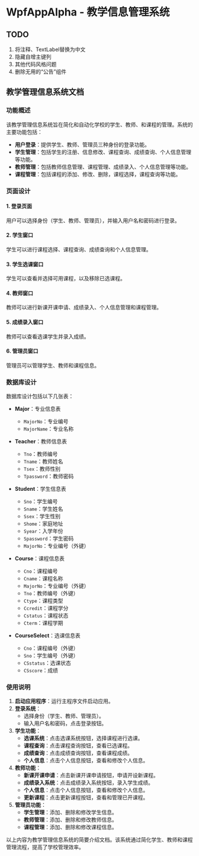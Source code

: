 # WpfAppAlpha - 教学信息管理系统

## TODO

1. 将注释、TextLabel替换为中文
2. 隐藏自增主键列
3. 其他代码风格问题
4. 删除无用的“公告”组件

## 教学管理信息系统文档



### 功能概述

该教学管理信息系统旨在简化和自动化学校的学生、教师、和课程的管理。系统的主要功能包括：

- **用户登录**：提供学生、教师、管理员三种身份的登录功能。
- **学生管理**：包括学生的注册、信息修改、课程查询、成绩查询、个人信息管理等功能。
- **教师管理**：包括教师信息管理、课程管理、成绩录入、个人信息管理等功能。
- **课程管理**：包括课程的添加、修改、删除，课程选择，课程查询等功能。

### 页面设计

#### 1. 登录页面

用户可以选择身份（学生、教师、管理员），并输入用户名和密码进行登录。

#### 2. 学生窗口

学生可以进行课程选择、课程查询、成绩查询和个人信息管理。

#### 3. 学生选课窗口

学生可以查看并选择可用课程，以及移除已选课程。

#### 4. 教师窗口

教师可以进行新课开课申请、成绩录入、个人信息管理和课程管理。

#### 5. 成绩录入窗口

教师可以查看选课学生并录入成绩。

#### 6. 管理员窗口

管理员可以管理学生、教师和课程信息。

### 数据库设计

数据库设计包括以下几张表：

- **Major**：专业信息表
    - `MajorNo`：专业编号
    - `MajorName`：专业名称

- **Teacher**：教师信息表
    - `Tno`：教师编号
    - `Tname`：教师姓名
    - `Tsex`：教师性别
    - `Tpassword`：教师密码

- **Student**：学生信息表
    - `Sno`：学生编号
    - `Sname`：学生姓名
    - `Ssex`：学生性别
    - `Shome`：家庭地址
    - `Syear`：入学年份
    - `Spassword`：学生密码
    - `MajorNo`：专业编号（外键）

- **Course**：课程信息表
    - `Cno`：课程编号
    - `Cname`：课程名称
    - `MajorNo`：专业编号（外键）
    - `Tno`：教师编号（外键）
    - `Ctype`：课程类型
    - `Ccredit`：课程学分
    - `Cstatus`：课程状态
    - `Cterm`：课程学期

- **CourseSelect**：选课信息表
    - `Cno`：课程编号（外键）
    - `Sno`：学生编号（外键）
    - `CSstatus`：选课状态
    - `CSscore`：成绩

### 使用说明

1. **启动应用程序**：运行主程序文件启动应用。
2. **登录系统**：
    - 选择身份（学生、教师、管理员）。
    - 输入用户名和密码，点击登录按钮。
3. **学生功能**：
    - **选课系统**：点击选课系统按钮，选择课程进行选课。
    - **课程查询**：点击课程查询按钮，查看已选课程。
    - **成绩查询**：点击成绩查询按钮，查看课程成绩。
    - **个人信息**：点击个人信息按钮，查看和修改个人信息。
4. **教师功能**：
    - **新课开课申请**：点击新课开课申请按钮，申请开设新课程。
    - **成绩录入系统**：点击成绩录入系统按钮，录入学生成绩。
    - **个人信息**：点击个人信息按钮，查看和修改个人信息。
    - **更新课程**：点击更新课程按钮，查看和管理已开课程。
5. **管理员功能**：
    - **学生管理**：添加、删除和修改学生信息。
    - **教师管理**：添加、删除和修改教师信息。
    - **课程管理**：添加、删除和修改课程信息。

以上内容为教学管理信息系统的简要介绍文档。该系统通过简化学生、教师和课程管理流程，提高了学校管理效率。